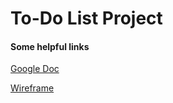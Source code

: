 # To-Do List Project

#### Some helpful links
[Google Doc](https://docs.google.com/document/d/1vzXJ_6rIe6oqCLWNJVjZ4ShuGtAAMHuZH7yrQowbnxc/edit)

[Wireframe](https://miro.com/app/board/o9J_lAJyRaA=/)
